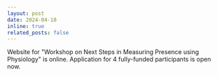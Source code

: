 ```yaml
---
layout: post
date: 2024-04-10
inline: true
related_posts: false
---
```


Website for "Workshop on Next Steps in Measuring Presence using Physiology" is online. Application for 4 fully-funded participants is open now.
